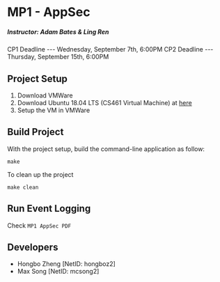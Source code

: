 # MP1 - AppSec
##### Instructor: Adam Bates & Ling Ren
CP1 Deadline --- Wednesday, September 7th,  6:00PM
CP2 Deadline --- Thursday,  September 15th, 6:00PM

## Project Setup
1. Download VMWare
2. Download Ubuntu 18.04 LTS (CS461 Virtual Machine) at [here](https://uofi.box.com/s/aqaixm5igvqbyxys7gpswxgcsf7nyqo6)
3. Setup the VM in VMWare 

## Build Project
With the project setup, build the command-line application as follow:
```
make
```

To clean up the project
```
make clean
```

## Run Event Logging
Check `MP1 AppSec PDF`

## Developers
* Hongbo Zheng [NetID: hongboz2]
* Max Song     [NetID: mcsong2]

